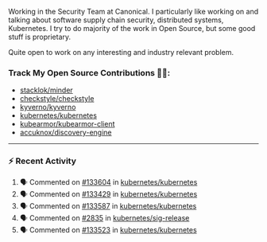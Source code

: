 Working in the Security Team at Canonical. I particularly like working on and talking about software supply chain security, distributed systems, Kubernetes. I try to do majority of the work in Open Source, but some good stuff is proprietary.

Quite open to work on any interesting and industry relevant problem. 

### Track My Open Source Contributions 👨‍💻: 
 - [stacklok/minder](https://github.com/stacklok/minder/pulls?q=is%3Apr+author%3AVyom-Yadav+is%3Amerged+)
 - [checkstyle/checkstyle](https://github.com/checkstyle/checkstyle/pulls?q=is%3Apr+author%3AVyom-Yadav+is%3Amerged+)
 - [kyverno/kyverno](https://github.com/kyverno/kyverno/pulls?q=is%3Apr+author%3AVyom-Yadav+is%3Amerged+)
 - [kubernetes/kubernetes](https://github.com/kubernetes/kubernetes/issues?q=is%3Aissue+author%3AVyom-Yadav)
 - [kubearmor/kubearmor-client](https://github.com/kubearmor/kubearmor-client/pulls?q=is%3Amerged+is%3Apr+author%3AVyom-Yadav+)
 - [accuknox/discovery-engine](https://github.com/accuknox/discovery-engine/pulls?q=is%3Amerged+is%3Apr+author%3AVyom-Yadav+)
---

### :zap: Recent Activity

<!--START_SECTION:activity-->
1. 🗣 Commented on [#133604](https://github.com/kubernetes/kubernetes/pull/133604#issuecomment-3200816534) in [kubernetes/kubernetes](https://github.com/kubernetes/kubernetes)
2. 🗣 Commented on [#133429](https://github.com/kubernetes/kubernetes/issues/133429#issuecomment-3197666294) in [kubernetes/kubernetes](https://github.com/kubernetes/kubernetes)
3. 🗣 Commented on [#133587](https://github.com/kubernetes/kubernetes/pull/133587#issuecomment-3197643352) in [kubernetes/kubernetes](https://github.com/kubernetes/kubernetes)
4. 🗣 Commented on [#2835](https://github.com/kubernetes/sig-release/pull/2835#issuecomment-3197630576) in [kubernetes/sig-release](https://github.com/kubernetes/sig-release)
5. 🗣 Commented on [#133523](https://github.com/kubernetes/kubernetes/pull/133523#issuecomment-3195544942) in [kubernetes/kubernetes](https://github.com/kubernetes/kubernetes)
<!--END_SECTION:activity-->
